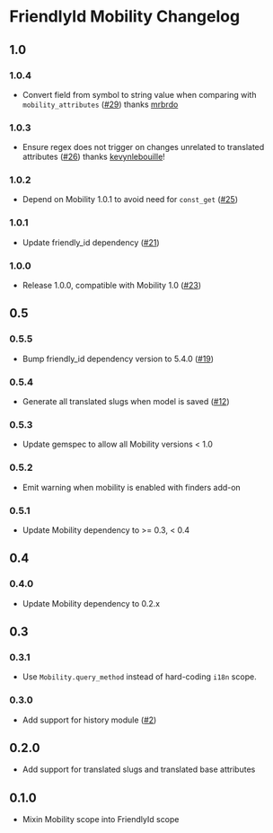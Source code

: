 # FriendlyId Mobility Changelog

## 1.0

### 1.0.4
* Convert field from symbol to string value when comparing with
  `mobility_attributes`
  ([#29](https://github.com/shioyama/friendly_id-mobility/pull/29)) thanks
  [mrbrdo](https://github.com/mrbrdo)

### 1.0.3
* Ensure regex does not trigger on changes unrelated to translated attributes
  ([#26](https://github.com/shioyama/friendly_id-mobility/pull/26)) thanks
  [kevynlebouille](https://github.com/kevynlebouille)!

### 1.0.2

* Depend on Mobility 1.0.1 to avoid need for `const_get`
  ([#25](https://github.com/shioyama/friendly_id-mobility/pull/25/files))

### 1.0.1

* Update friendly_id dependency ([#21](https://github.com/shioyama/friendly_id-mobility/pull/21))

### 1.0.0

* Release 1.0.0, compatible with Mobility 1.0
  ([#23](https://github.com/shioyama/friendly_id-mobility/pull/23))

## 0.5

### 0.5.5
* Bump friendly_id dependency version to 5.4.0
  ([#19](https://github.com/shioyama/friendly_id-mobility/pull/19/files))

### 0.5.4
* Generate all translated slugs when model is saved
  ([#12](https://github.com/shioyama/friendly_id-mobility/pull/12))

### 0.5.3
* Update gemspec to allow all Mobility versions < 1.0

### 0.5.2
* Emit warning when mobility is enabled with finders add-on

### 0.5.1
* Update Mobility dependency to >= 0.3, < 0.4

## 0.4

### 0.4.0
* Update Mobility dependency to 0.2.x

## 0.3

### 0.3.1
* Use `Mobility.query_method` instead of hard-coding `i18n` scope.

### 0.3.0
* Add support for history module ([#2](https://github.com/shioyama/friendly_id-mobility/pull/2))

## 0.2.0
* Add support for translated slugs and translated base attributes

## 0.1.0
* Mixin Mobility scope into FriendlyId scope




